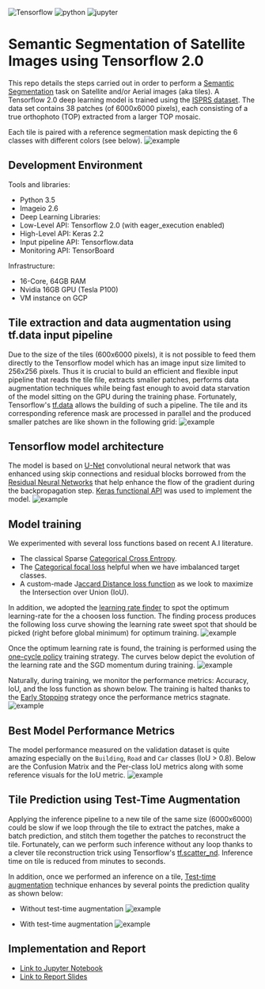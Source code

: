 ![Tensorflow](https://img.shields.io/badge/TensorFlow-2.0-orange) ![python](https://img.shields.io/badge/Python-3.5-green) ![jupyter](https://img.shields.io/badge/Made%20with-Jupyter-blue)


# Semantic Segmentation of Satellite Images using Tensorflow 2.0
This repo details the steps carried out in order to perform a [Semantic Segmentation](https://nanonets.com/blog/semantic-image-segmentation-2020/) task on Satellite and/or Aerial images (aka tiles). A Tensorflow 2.0 deep learning model is trained using the [ISPRS dataset](https://www2.isprs.org/commissions/comm2/wg4/benchmark/2d-sem-label-potsdam/). The data set contains 38 patches (of 6000x6000 pixels), each consisting of a true orthophoto (TOP) extracted from a larger TOP mosaic. 

Each tile is paired with a reference segmentation mask depicting the 6 classes with different colors (see below).
![example](/images/isprs-example-tile-mask.JPG)

## Development Environment
Tools and libraries:
- Python 3.5
- Imageio 2.6
- Deep Learning Libraries:
- Low-Level API: Tensorflow 2.0 (with eager_execution enabled)
- High-Level API: Keras 2.2
- Input pipeline API: Tensorflow.data
- Monitoring API: TensorBoard

Infrastructure:
- 16-Core, 64GB RAM
- Nvidia 16GB GPU (Tesla P100)
- VM instance on GCP 



## Tile extraction and data augmentation using tf.data input pipeline
Due to the size of the tiles (600x6000 pixels), it is not possible to feed them directly to the Tensorflow model which has an image input size limited to 256x256 pixels. Thus it is crucial to build an efficient and flexible input pipeline that reads the tile file, extracts smaller patches, performs data augmentation techniques while being fast enough to avoid data starvation of the model sitting on the GPU during the training phase. Fortunately, Tensorflow's [tf.data](https://www.tensorflow.org/guide/data) allows the building of such a pipeline. The tile and its corresponding reference mask are processed in parallel and the produced smaller patches are like shown in the following grid:
![example](/images/tile-patching.png)
## Tensorflow model architecture
The model is based on [U-Net](https://en.wikipedia.org/wiki/U-Net) convolutional neural network that was enhanced using skip connections and residual blocks borrowed from the [Residual Neural Networks](https://en.wikipedia.org/wiki/Residual_neural_network) that help enhance the flow of the gradient during the backpropagation step. [Keras functional API](https://www.tensorflow.org/guide/keras/functional) was used to implement the model.
![example](/images/model-arch.JPG)
## Model training
We experimented with several loss functions based on recent A.I literature.
- The classical Sparse [Categorical Cross Entropy](https://www.tensorflow.org/api_docs/python/tf/keras/losses/CategoricalCrossentropy).
- The [Categorical focal loss](https://arxiv.org/pdf/1708.02002.pdf) helpful when we have imbalanced target classes.
- A custom-made J[accard Distance loss function](https://arxiv.org/abs/1908.03851) as we look to maximize the Intersection over Union (IoU).

In addition, we adopted the [learning rate finder](https://arxiv.org/abs/1506.01186) to spot the optimum learning-rate for the a choosen loss function. The finding process produces the following loss curve showing the learning rate sweet spot that should be picked (right before global minimum) for optimum training.
![example](/images/learning-rate-finder.JPG)

Once the optimum learning rate is found, the training is performed using the [one-cycle policy](https://arxiv.org/abs/1708.07120) training strategy. The curves below depict the evolution of the learning rate and the SGD momentum during training.
![example](/images/one-cycle-training-policy.JPG)

Naturally, during training, we monitor the performance metrics: Accuracy, IoU, and the loss function as shown below. The training is halted thanks to the [Early Stopping](https://www.tensorflow.org/api_docs/python/tf/keras/callbacks/EarlyStopping) strategy once the performance metrics stagnate.
![example](/images/trainin-metrics.png)
## Best Model Performance Metrics
The model performance measured on the validation dataset is quite amazing especially on the `Building`, `Road` and `Car` classes (IoU > 0.8). Below are the Confusion Matrix and the Per-class IoU metrics along with some reference visuals for the IoU metric.
![example](/images/validation-ds-metrics.JPG)
## Tile Prediction using Test-Time Augmentation
Applying the inference pipeline to a new tile of the same size (6000x6000) could be slow if we loop through the tile to extract the patches, make  a batch prediction, and stitch them  together the patches to reconstruct the tile. Fortunately, can we perform such inference without any loop thanks to a clever tile reconstruction trick using Tensorflow's [tf.scatter_nd](https://www.tensorflow.org/api_docs/python/tf/scatter_nd). Inference time on tile is reduced from minutes to seconds. 

In addition, once we performed an inference on a tile, [Test-time augmentation](https://arxiv.org/abs/2011.11156) technique enhances by several points the prediction quality as shown below:
- Without test-time augmentation
![example](/images/tile-pred-no-tsa.JPG)

- With test-time augmentation
![example](/images/tile-pred-with-tsa.JPG)

## Implementation and Report
- [Link to Jupyter Notebook](Prototype_Segmenter.ipynb)
- [Link to Report Slides](Maher%20SEBAI%20internship%20presentation.pdf)
